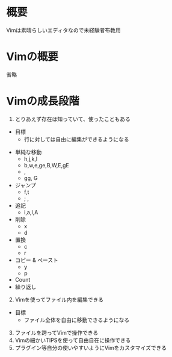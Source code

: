 # 概要

Vimは素晴らしいエディタなので未経験者布教用

# Vimの概要

省略

# Vimの成長段階

1. とりあえず存在は知っていて、使ったこともある
  * 目標
    - 行に対しては自由に編集ができるようになる
  - 単純な移動
    - h,j,k,l
    - b,w,e,ge,B,W,E,gE
    - <Ctrl-F>, <Ctrl-B>
    - gg, G
  - ジャンプ
    - f,t
    - ; ,
  - 追記
    - i,a,I,A
  - 削除
    - x
    - d
  - 置換
    - c
    - r
  - コピー & ペースト
    - y
    - p
  - Count
  - 繰り返し
2. Vimを使ってファイル内を編集できる
  * 目標
    - ファイル全体を自由に移動できるようになる
3. ファイルを跨ってVimで操作できる
4. Vimの細かいTIPSを使って自由自在に操作できる
5. プラグイン等自分の使いやすいようにVimをカスタマイズできる
